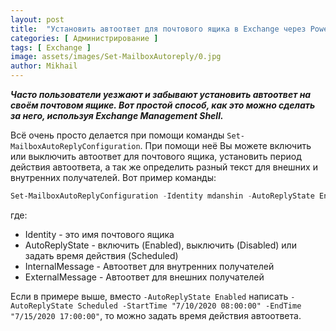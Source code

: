 ```yaml
---
layout: post
title:  "Установить автоответ для почтового ящика в Exchange через Powershell"
categories: [ Администрирование ]
tags: [ Exchange ]
image: assets/images/Set-MailboxAutoreply/0.jpg
author: Mikhail
---
```

***Часто пользователи уезжают и забывают установить автоответ на своём почтовом ящике. Вот простой способ, как это можно сделать за него, используя Exchange Management Shell.***

Всё очень просто делается при помощи команды `Set-MailboxAutoReplyConfiguration`. При помощи неё Вы можете включить или выключить автоответ для почтового ящика, установить период действия автоответа, а так же определить разный текст для внешних и внутренних получателей. Вот пример команды:

```powershell
Set-MailboxAutoReplyConfiguration -Identity mdanshin -AutoReplyState Enabled -InternalMessage "Автоответ для внутренних получателей" -ExternalMessage "Автоответ для внешних получателей"
```

где:
- Identity - это имя почтового ящика
- AutoReplyState - включить (Enabled), выключить (Disabled) или задать время действия (Scheduled)
- InternalMessage - Автоответ для внутренних получателей
- ExternalMessage - Автоответ для внешних получателей

Если в примере выше, вместо `-AutoReplyState Enabled` написать `-AutoReplyState Scheduled -StartTime "7/10/2020 08:00:00" -EndTime "7/15/2020 17:00:00"`, то можно задать время действия автоответа.
